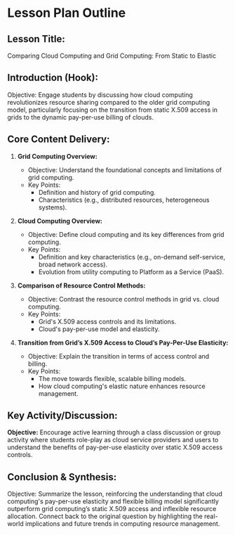 # Lesson Plan Outline

## **Lesson Title:**
Comparing Cloud Computing and Grid Computing: From Static to Elastic

## **Introduction (Hook):**
Objective: Engage students by discussing how cloud computing revolutionizes resource sharing compared to the older grid computing model, particularly focusing on the transition from static X.509 access in grids to the dynamic pay-per-use billing of clouds.

## **Core Content Delivery:**

1. **Grid Computing Overview:**
   - Objective: Understand the foundational concepts and limitations of grid computing.
   - Key Points:
     - Definition and history of grid computing.
     - Characteristics (e.g., distributed resources, heterogeneous systems).

2. **Cloud Computing Overview:**
   - Objective: Define cloud computing and its key differences from grid computing.
   - Key Points:
     - Definition and key characteristics (e.g., on-demand self-service, broad network access).
     - Evolution from utility computing to Platform as a Service (PaaS).

3. **Comparison of Resource Control Methods:**
   - Objective: Contrast the resource control methods in grid vs. cloud computing.
   - Key Points:
     - Grid's X.509 access controls and its limitations.
     - Cloud's pay-per-use model and elasticity.

4. **Transition from Grid’s X.509 Access to Cloud’s Pay-Per-Use Elasticity:**
   - Objective: Explain the transition in terms of access control and billing.
   - Key Points:
     - The move towards flexible, scalable billing models.
     - How cloud computing's elastic nature enhances resource management.

## **Key Activity/Discussion:**

**Objective:** Encourage active learning through a class discussion or group activity where students role-play as cloud service providers and users to understand the benefits of pay-per-use elasticity over static X.509 access controls.

## **Conclusion & Synthesis:**

Objective: Summarize the lesson, reinforcing the understanding that cloud computing's pay-per-use elasticity and flexible billing model significantly outperform grid computing’s static X.509 access and inflexible resource allocation. Connect back to the original question by highlighting the real-world implications and future trends in computing resource management.